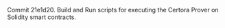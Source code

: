 Commit 21e1d20.                    Build and Run scripts for executing the Certora Prover on Solidity smart contracts.